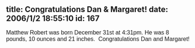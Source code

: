 title: Congratulations Dan & Margaret!
date: 2006/1/2 18:55:10
id: 167
---
<font face="Arial"><font size="3">

Matthew Robert was born December 31st at 4:31pm. He was 8 pounds, 10 ounces and 21 inches.  Congratulations Dan and Margaret!

</font></font>